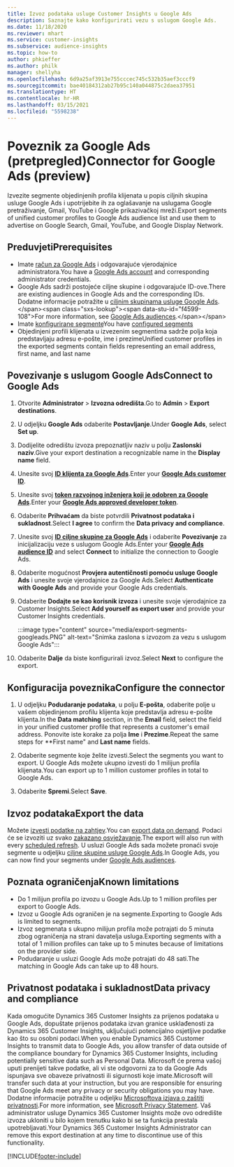 ```yaml
---
title: Izvoz podataka usluge Customer Insights u Google Ads
description: Saznajte kako konfigurirati vezu s uslugom Google Ads.
ms.date: 11/18/2020
ms.reviewer: mhart
ms.service: customer-insights
ms.subservice: audience-insights
ms.topic: how-to
author: phkieffer
ms.author: philk
manager: shellyha
ms.openlocfilehash: 6d9a25af3913e755cccec745c532b35aef3cccf9
ms.sourcegitcommit: bae40184312ab27b95c140a044875c2daea37951
ms.translationtype: HT
ms.contentlocale: hr-HR
ms.lasthandoff: 03/15/2021
ms.locfileid: "5598238"
---
```

# <a name="connector-for-google-ads-preview"></a><span data-ttu-id="f4599-103">Poveznik za Google Ads (pretpregled)</span><span class="sxs-lookup"><span data-stu-id="f4599-103">Connector for Google Ads (preview)</span></span>

<span data-ttu-id="f4599-104">Izvezite segmente objedinjenih profila klijenata u popis ciljnih skupina usluge Google Ads i upotrijebite ih za oglašavanje na uslugama Google pretraživanje, Gmail, YouTube i Google prikazivačkoj mreži.</span><span class="sxs-lookup"><span data-stu-id="f4599-104">Export segments of unified customer profiles to Google Ads audience list and use them to advertise on Google Search, Gmail, YouTube, and Google Display Network.</span></span> 

## <a name="prerequisites"></a><span data-ttu-id="f4599-105">Preduvjeti</span><span class="sxs-lookup"><span data-stu-id="f4599-105">Prerequisites</span></span>

-   <span data-ttu-id="f4599-106">Imate [račun za Google Ads](https://ads.google.com/) i odgovarajuće vjerodajnice administratora.</span><span class="sxs-lookup"><span data-stu-id="f4599-106">You have a [Google Ads account](https://ads.google.com/) and corresponding administrator credentials.</span></span>
-   <span data-ttu-id="f4599-107">Google Ads sadrži postojeće ciljne skupine i odgovarajuće ID-ove.</span><span class="sxs-lookup"><span data-stu-id="f4599-107">There are existing audiences in Google Ads and the corresponding IDs.</span></span> <span data-ttu-id="f4599-108">Dodatne informacije potražite u [ciljnim skupinama usluge Google Ads](https://support.google.com/google-ads/answer/7558048?hl=en#:~:text=Audience%20lists%20is%20a%20section,Display%20Network%20through%20remarketing%20campaigns.).</span><span class="sxs-lookup"><span data-stu-id="f4599-108">For more information, see [Google Ads audiences](https://support.google.com/google-ads/answer/7558048?hl=en#:~:text=Audience%20lists%20is%20a%20section,Display%20Network%20through%20remarketing%20campaigns.).</span></span>
-   <span data-ttu-id="f4599-109">Imate [konfigurirane segmente](segments.md)</span><span class="sxs-lookup"><span data-stu-id="f4599-109">You have [configured segments](segments.md)</span></span>
-   <span data-ttu-id="f4599-110">Objedinjeni profili klijenata u izvezenim segmentima sadrže polja koja predstavljaju adresu e-pošte, ime i prezime</span><span class="sxs-lookup"><span data-stu-id="f4599-110">Unified customer profiles in the exported segments contain fields representing an email address, first name, and last name</span></span>

## <a name="connect-to-google-ads"></a><span data-ttu-id="f4599-111">Povezivanje s uslugom Google Ads</span><span class="sxs-lookup"><span data-stu-id="f4599-111">Connect to Google Ads</span></span>

1. <span data-ttu-id="f4599-112">Otvorite **Administrator** > **Izvozna odredišta**.</span><span class="sxs-lookup"><span data-stu-id="f4599-112">Go to **Admin** > **Export destinations**.</span></span>

1. <span data-ttu-id="f4599-113">U odjeljku **Google Ads** odaberite **Postavljanje**.</span><span class="sxs-lookup"><span data-stu-id="f4599-113">Under **Google Ads**, select **Set up**.</span></span>

1. <span data-ttu-id="f4599-114">Dodijelite odredištu izvoza prepoznatljiv naziv u polju **Zaslonski naziv**.</span><span class="sxs-lookup"><span data-stu-id="f4599-114">Give your export destination a recognizable name in the **Display name** field.</span></span>

1. <span data-ttu-id="f4599-115">Unesite svoj **[ID klijenta za Google Ads](https://support.google.com/google-ads/answer/1704344)**.</span><span class="sxs-lookup"><span data-stu-id="f4599-115">Enter your **[Google Ads customer ID](https://support.google.com/google-ads/answer/1704344)**.</span></span>

1. <span data-ttu-id="f4599-116">Unesite svoj **[token razvojnog inženjera koji je odobren za Google Ads](https://developers.google.com/google-ads/api/docs/first-call/dev-token)**.</span><span class="sxs-lookup"><span data-stu-id="f4599-116">Enter your **[Google Ads approved developer token](https://developers.google.com/google-ads/api/docs/first-call/dev-token)**.</span></span>

1. <span data-ttu-id="f4599-117">Odaberite **Prihvaćam** da biste potvrdili **Privatnost podataka i sukladnost**.</span><span class="sxs-lookup"><span data-stu-id="f4599-117">Select **I agree** to confirm the **Data privacy and compliance**.</span></span>

1. <span data-ttu-id="f4599-118">Unesite svoj **[ID ciljne skupine za Google Ads](https://support.google.com/google-ads/answer/7558048?hl=en#:~:text=Audience%20lists%20is%20a%20section,Display%20Network%20through%20remarketing%20campaigns.)** i odaberite **Povezivanje** za inicijalizaciju veze s uslugom Google Ads.</span><span class="sxs-lookup"><span data-stu-id="f4599-118">Enter your **[Google Ads audience ID](https://support.google.com/google-ads/answer/7558048?hl=en#:~:text=Audience%20lists%20is%20a%20section,Display%20Network%20through%20remarketing%20campaigns.)** and select **Connect** to initialize the connection to Google Ads.</span></span>

1. <span data-ttu-id="f4599-119">Odaberite mogućnost **Provjera autentičnosti pomoću usluge Google Ads** i unesite svoje vjerodajnice za Google Ads.</span><span class="sxs-lookup"><span data-stu-id="f4599-119">Select **Authenticate with Google Ads** and provide your Google Ads credentials.</span></span>

1. <span data-ttu-id="f4599-120">Odaberite **Dodajte se kao korisnik izvoza** i unesite svoje vjerodajnice za Customer Insights.</span><span class="sxs-lookup"><span data-stu-id="f4599-120">Select **Add yourself as export user** and provide your Customer Insights credentials.</span></span>

   :::image type="content" source="media/export-segments-googleads.PNG" alt-text="Snimka zaslona s izvozom za vezu s uslugom Google Ads":::

1. <span data-ttu-id="f4599-122">Odaberite **Dalje** da biste konfigurirali izvoz.</span><span class="sxs-lookup"><span data-stu-id="f4599-122">Select **Next** to configure the export.</span></span>

## <a name="configure-the-connector"></a><span data-ttu-id="f4599-123">Konfiguracija poveznika</span><span class="sxs-lookup"><span data-stu-id="f4599-123">Configure the connector</span></span>

1. <span data-ttu-id="f4599-124">U odjeljku **Podudaranje podataka**, u polju **E-pošta**, odaberite polje u vašem objedinjenom profilu klijenta koje predstavlja adresu e-pošte klijenta.</span><span class="sxs-lookup"><span data-stu-id="f4599-124">In the **Data matching** section, in the **Email** field, select the field in your unified customer profile that represents a customer's email address.</span></span> <span data-ttu-id="f4599-125">Ponovite iste korake za polja **Ime** i **Prezime**.</span><span class="sxs-lookup"><span data-stu-id="f4599-125">Repeat the same steps for \*\*First name" and **Last name** fields.</span></span>

1. <span data-ttu-id="f4599-126">Odaberite segmente koje želite izvesti.</span><span class="sxs-lookup"><span data-stu-id="f4599-126">Select the segments you want to export.</span></span> <span data-ttu-id="f4599-127">U Google Ads možete ukupno izvesti do 1 milijun profila klijenata.</span><span class="sxs-lookup"><span data-stu-id="f4599-127">You can export up to 1 million customer profiles in total to Google Ads.</span></span>

1. <span data-ttu-id="f4599-128">Odaberite **Spremi**.</span><span class="sxs-lookup"><span data-stu-id="f4599-128">Select **Save**.</span></span>

## <a name="export-the-data"></a><span data-ttu-id="f4599-129">Izvoz podataka</span><span class="sxs-lookup"><span data-stu-id="f4599-129">Export the data</span></span>

<span data-ttu-id="f4599-130">Možete [izvesti podatke na zahtjev](export-destinations.md).</span><span class="sxs-lookup"><span data-stu-id="f4599-130">You can [export data on demand](export-destinations.md).</span></span> <span data-ttu-id="f4599-131">Podaci će se izvoziti uz svako [zakazano osvježavanje](system.md#schedule-tab).</span><span class="sxs-lookup"><span data-stu-id="f4599-131">The export will also run with every [scheduled refresh](system.md#schedule-tab).</span></span> <span data-ttu-id="f4599-132">U usluzi Google Ads sada možete pronaći svoje segmente u odjeljku [ciljne skupine usluge Google Ads](https://support.google.com/google-ads/answer/7558048?hl=en/).</span><span class="sxs-lookup"><span data-stu-id="f4599-132">In Google Ads, you can now find your segments under [Google Ads audiences](https://support.google.com/google-ads/answer/7558048?hl=en/).</span></span>

## <a name="known-limitations"></a><span data-ttu-id="f4599-133">Poznata ograničenja</span><span class="sxs-lookup"><span data-stu-id="f4599-133">Known limitations</span></span>

- <span data-ttu-id="f4599-134">Do 1 milijun profila po izvozu u Google Ads.</span><span class="sxs-lookup"><span data-stu-id="f4599-134">Up to 1 million profiles per export to Google Ads.</span></span>
- <span data-ttu-id="f4599-135">Izvoz u Google Ads ograničen je na segmente.</span><span class="sxs-lookup"><span data-stu-id="f4599-135">Exporting to Google Ads is limited to segments.</span></span>
- <span data-ttu-id="f4599-136">Izvoz segmenata s ukupno milijun profila može potrajati do 5 minuta zbog ograničenja na strani davatelja usluga.</span><span class="sxs-lookup"><span data-stu-id="f4599-136">Exporting segments with a total of 1 million profiles can take up to 5 minutes because of limitations on the provider side.</span></span> 
- <span data-ttu-id="f4599-137">Podudaranje u usluzi Google Ads može potrajati do 48 sati.</span><span class="sxs-lookup"><span data-stu-id="f4599-137">The matching in Google Ads can take up to 48 hours.</span></span>

## <a name="data-privacy-and-compliance"></a><span data-ttu-id="f4599-138">Privatnost podataka i sukladnost</span><span class="sxs-lookup"><span data-stu-id="f4599-138">Data privacy and compliance</span></span>

<span data-ttu-id="f4599-139">Kada omogućite Dynamics 365 Customer Insights za prijenos podataka u Google Ads, dopuštate prijenos podataka izvan granice usklađenosti za Dynamics 365 Customer Insights, uključujući potencijalno osjetljive podatke kao što su osobni podaci.</span><span class="sxs-lookup"><span data-stu-id="f4599-139">When you enable Dynamics 365 Customer Insights to transmit data to Google Ads, you allow transfer of data outside of the compliance boundary for Dynamics 365 Customer Insights, including potentially sensitive data such as Personal Data.</span></span> <span data-ttu-id="f4599-140">Microsoft će prema vašoj uputi prenijeti takve podatke, ali vi ste odgovorni za to da Google Ads ispunjava sve obaveze privatnosti ili sigurnosti koje imate.</span><span class="sxs-lookup"><span data-stu-id="f4599-140">Microsoft will transfer such data at your instruction, but you are responsible for ensuring that Google Ads meet any privacy or security obligations you may have.</span></span> <span data-ttu-id="f4599-141">Dodatne informacije potražite u odjeljku [Microsoftova izjava o zaštiti privatnosti](https://go.microsoft.com/fwlink/?linkid=396732).</span><span class="sxs-lookup"><span data-stu-id="f4599-141">For more information, see [Microsoft Privacy Statement](https://go.microsoft.com/fwlink/?linkid=396732).</span></span>
<span data-ttu-id="f4599-142">Vaš administrator usluge Dynamics 365 Customer Insights može ovo odredište izvoza ukloniti u bilo kojem trenutku kako bi se ta funkcija prestala upotrebljavati.</span><span class="sxs-lookup"><span data-stu-id="f4599-142">Your Dynamics 365 Customer Insights Administrator can remove this export destination at any time to discontinue use of this functionality.</span></span>


[!INCLUDE[footer-include](../includes/footer-banner.md)]